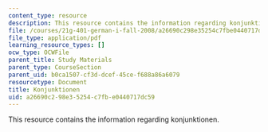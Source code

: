 ```yaml
---
content_type: resource
description: This resource contains the information regarding konjunktionen.
file: /courses/21g-401-german-i-fall-2008/a26690c298e35254c7fbe0440717dc59_MIT21G_401F08_subord.pdf
file_type: application/pdf
learning_resource_types: []
ocw_type: OCWFile
parent_title: Study Materials
parent_type: CourseSection
parent_uid: b0ca1507-cf3d-dcef-45ce-f688a86a6079
resourcetype: Document
title: Konjunktionen
uid: a26690c2-98e3-5254-c7fb-e0440717dc59
---
```

This resource contains the information regarding konjunktionen.

